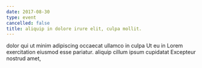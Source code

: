 ```yaml
---
date: 2017-08-30
type: event
cancelled: false
title: aliquip in dolore irure elit, culpa mollit.
---
```

dolor qui ut minim adipiscing occaecat ullamco in culpa Ut eu in Lorem exercitation eiusmod esse pariatur. aliquip cillum ipsum cupidatat Excepteur nostrud amet,